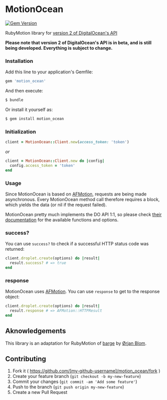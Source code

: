 # MotionOcean

[![Gem Version](https://badge.fury.io/rb/motion_ocean.svg)](http://badge.fury.io/rb/motion_ocean)

RubyMotion library for [version 2 of DigitalOcean's API](https://developers.digitalocean.com/v2/)

**Please note that version 2 of DigitalOcean's API is in beta, and is still
being developed. Everything is subject to change.**

### Installation

Add this line to your application's Gemfile:

``` ruby
gem 'motion_ocean'
```

And then execute:
``` sh
$ bundle
```

Or install it yourself as:

``` sh
$ gem install motion_ocean
```

### Initialization

``` ruby
client = MotionOcean::Client.new(access_token: 'token')
```

*or*

``` ruby
client = MotionOcean::Client.new do |config|
  config.access_token = 'token'
end
```

### Usage

Since MotionOcean is based on [AFMotion][afmotion], requests are being made asynchronous. Every MotionOcean method call therefore requires a block, which yields the data (or nil if the request failed).

MotionOcean pretty much implements the DO API 1:1, so please check [their documentation](https://developers.digitalocean.com/v2/) for the available functions and options.

### success?

You can use `success?` to check if a successful HTTP status code was returned:

``` ruby
client.droplet.create(options) do |result|
  result.success? # => true
end
```

### response

MotionOcean uses [AFMotion][afmotion]. You can use `response` to get to the response
object:

``` ruby
client.droplet.create(options) do |result|
  result.response # => AFMotion::HTTPResult
end
```
[afmotion]: https://github.com/usepropellor/afmotion

## Aknowledgements

This library is an adaptation for RubyMotion of [barge](https://github.com/boats/barge) by [Ørjan Blom](https://github.com/blom). 

## Contributing

1. Fork it ( https://github.com/[my-github-username]/motion_ocean/fork )
2. Create your feature branch (`git checkout -b my-new-feature`)
3. Commit your changes (`git commit -am 'Add some feature'`)
4. Push to the branch (`git push origin my-new-feature`)
5. Create a new Pull Request

